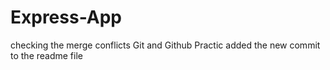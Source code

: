 # Express-App
checking the merge conflicts
Git and Github Practic 
added the new commit to the readme file
